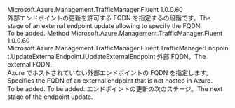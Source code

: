 <Type Name="IWithFqdn" FullName="Microsoft.Azure.Management.TrafficManager.Fluent.TrafficManagerEndpoint.Update.IWithFqdn">
  <TypeSignature Language="C#" Value="public interface IWithFqdn" />
  <TypeSignature Language="ILAsm" Value=".class public interface auto ansi abstract IWithFqdn" />
  <TypeSignature Language="DocId" Value="T:Microsoft.Azure.Management.TrafficManager.Fluent.TrafficManagerEndpoint.Update.IWithFqdn" />
  <TypeSignature Language="VB.NET" Value="Public Interface IWithFqdn" />
  <TypeSignature Language="F#" Value="type IWithFqdn = interface" />
  <AssemblyInfo>
    <AssemblyName>Microsoft.Azure.Management.TrafficManager.Fluent</AssemblyName>
    <AssemblyVersion>1.0.0.60</AssemblyVersion>
  </AssemblyInfo>
  <Interfaces />
  <Docs>
    <summary>
            <span data-ttu-id="786ee-101">外部エンドポイントの更新を許可する FQDN を指定するの段階です。</span><span class="sxs-lookup"><span data-stu-id="786ee-101">The stage of an external endpoint update allowing to specify the FQDN.</span></span>
            </summary>
    <remarks>To be added.</remarks>
  </Docs>
  <Members>
    <Member MemberName="ToFqdn">
      <MemberSignature Language="C#" Value="public Microsoft.Azure.Management.TrafficManager.Fluent.TrafficManagerEndpoint.UpdateExternalEndpoint.IUpdateExternalEndpoint ToFqdn (string externalFqdn);" />
      <MemberSignature Language="ILAsm" Value=".method public hidebysig newslot virtual instance class Microsoft.Azure.Management.TrafficManager.Fluent.TrafficManagerEndpoint.UpdateExternalEndpoint.IUpdateExternalEndpoint ToFqdn(string externalFqdn) cil managed" />
      <MemberSignature Language="DocId" Value="M:Microsoft.Azure.Management.TrafficManager.Fluent.TrafficManagerEndpoint.Update.IWithFqdn.ToFqdn(System.String)" />
      <MemberSignature Language="VB.NET" Value="Public Function ToFqdn (externalFqdn As String) As IUpdateExternalEndpoint" />
      <MemberSignature Language="F#" Value="abstract member ToFqdn : string -&gt; Microsoft.Azure.Management.TrafficManager.Fluent.TrafficManagerEndpoint.UpdateExternalEndpoint.IUpdateExternalEndpoint" Usage="iWithFqdn.ToFqdn externalFqdn" />
      <MemberType>Method</MemberType>
      <AssemblyInfo>
        <AssemblyName>Microsoft.Azure.Management.TrafficManager.Fluent</AssemblyName>
        <AssemblyVersion>1.0.0.60</AssemblyVersion>
      </AssemblyInfo>
      <ReturnValue>
        <ReturnType>Microsoft.Azure.Management.TrafficManager.Fluent.TrafficManagerEndpoint.UpdateExternalEndpoint.IUpdateExternalEndpoint</ReturnType>
      </ReturnValue>
      <Parameters>
        <Parameter Name="externalFqdn" Type="System.String" />
      </Parameters>
      <Docs>
        <param name="externalFqdn"><span data-ttu-id="786ee-102">外部 FQDN。</span><span class="sxs-lookup"><span data-stu-id="786ee-102">The external FQDN.</span></span></param>
        <summary>
            <span data-ttu-id="786ee-103">Azure でホストされていない外部エンドポイントの FQDN を指定します。</span><span class="sxs-lookup"><span data-stu-id="786ee-103">Specifies the FQDN of an external endpoint that is not hosted in Azure.</span></span>
            </summary>
        <returns>To be added.</returns>
        <remarks>To be added.</remarks>
        <return><span data-ttu-id="786ee-104">エンドポイントの更新の次のステージ。</span><span class="sxs-lookup"><span data-stu-id="786ee-104">The next stage of the endpoint update.</span></span></return>
      </Docs>
    </Member>
  </Members>
</Type>